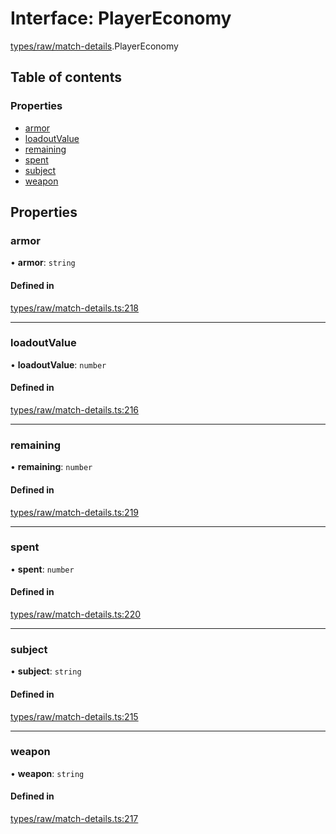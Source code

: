 # Interface: PlayerEconomy

[types/raw/match-details](../modules/types_raw_match_details.md).PlayerEconomy

## Table of contents

### Properties

- [armor](types_raw_match_details.PlayerEconomy.md#armor)
- [loadoutValue](types_raw_match_details.PlayerEconomy.md#loadoutvalue)
- [remaining](types_raw_match_details.PlayerEconomy.md#remaining)
- [spent](types_raw_match_details.PlayerEconomy.md#spent)
- [subject](types_raw_match_details.PlayerEconomy.md#subject)
- [weapon](types_raw_match_details.PlayerEconomy.md#weapon)

## Properties

### armor

• **armor**: `string`

#### Defined in

[types/raw/match-details.ts:218](https://github.com/jameslinimk/unofficial-valorant-api/blob/3123117/package/src/types/raw/match-details.ts#L218)

___

### loadoutValue

• **loadoutValue**: `number`

#### Defined in

[types/raw/match-details.ts:216](https://github.com/jameslinimk/unofficial-valorant-api/blob/3123117/package/src/types/raw/match-details.ts#L216)

___

### remaining

• **remaining**: `number`

#### Defined in

[types/raw/match-details.ts:219](https://github.com/jameslinimk/unofficial-valorant-api/blob/3123117/package/src/types/raw/match-details.ts#L219)

___

### spent

• **spent**: `number`

#### Defined in

[types/raw/match-details.ts:220](https://github.com/jameslinimk/unofficial-valorant-api/blob/3123117/package/src/types/raw/match-details.ts#L220)

___

### subject

• **subject**: `string`

#### Defined in

[types/raw/match-details.ts:215](https://github.com/jameslinimk/unofficial-valorant-api/blob/3123117/package/src/types/raw/match-details.ts#L215)

___

### weapon

• **weapon**: `string`

#### Defined in

[types/raw/match-details.ts:217](https://github.com/jameslinimk/unofficial-valorant-api/blob/3123117/package/src/types/raw/match-details.ts#L217)
